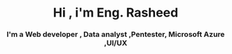 
<h1 align="center">Hi , i'm Eng. Rasheed </h1>
<h3 align="center">I'm a Web developer , Data analyst ,Pentester, Microsoft Azure ,UI/UX </h3>
